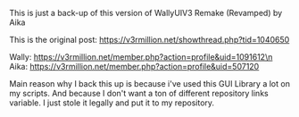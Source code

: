 This is just a back-up of this version of WallyUIV3 Remake (Revamped) by Aika

This is the original post: https://v3rmillion.net/showthread.php?tid=1040650

Wally: https://v3rmillion.net/member.php?action=profile&uid=1091612\n
Aika: https://v3rmillion.net/member.php?action=profile&uid=507120

Main reason why I back this up is because i've used this GUI Library a lot on my scripts. And because I don't want a ton of different repository links variable. I just stole it legally and put it to my repository.

